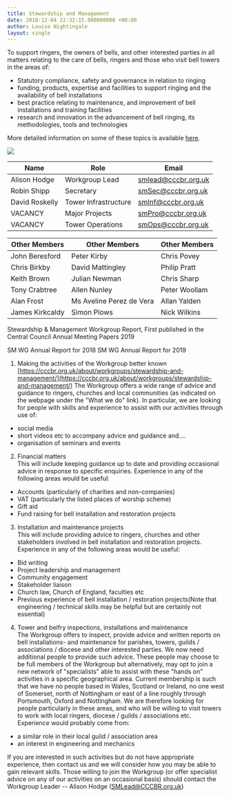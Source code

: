 ```yaml
---
title: Stewardship and Management
date: 2018-12-04 22:32:15.000000000 +00:00
author: Louise Nightingale
layout: single
---
```

To support ringers, the owners of bells, and other interested parties in all matters relating to the care of bells, ringers and those who visit bell towers in the areas of:

* Statutory compliance, safety and governance in relation to ringing
* funding, products, expertise and facilities to support ringing and the availability of bell installations
* best practice relating to maintenance, and improvement of bell installations and training facilities
* research and innovation in the advancement of bell ringing, its methodologies, tools and technologies

More detailed information on some of these topics is available [here](https://cccbr.org.uk/resources/stewardship-and-management/).

![](https://cccbr.org.uk/wp-content/uploads/2020/06/Workgroup-capabilities-June-2020.jpg)

| Name           | Role                 | Email                                             |
| -------------- | -------------------- | ------------------------------------------------- |
| Alison Hodge   | Workgroup Lead       | [smlead@cccbr.org.uk](mailto:smlead@cccbr.org.uk) |
| Robin Shipp    | Secretary            | [smSec@cccbr.org.uk](mailto:smsec@cccbr.org.uk)   |
| David Roskelly | Tower Infrastructure | [smInf@cccbr.org.uk](mailto:sminf@cccbr.org.uk)   |
| VACANCY        | Major Projects       | [smPro@cccbr.org.uk](mailto:smpro@cccbr.org.uk)   |
| VACANCY        | Tower Operations     | [smOps@cccbr.org.uk](mailto:smops@cccbr.org.uk)   |

| Other Members   | Other Members            | Other Members |
| --------------- | ------------------------ | ------------- |
| John Beresford  | Peter Kirby              | Chris Povey   |
| Chris Birkby    | David Mattingley         | Philip Pratt  |
| Keith Brown     | Julian Newman            | Chris Sharp   |
| Tony Crabtree   | Allen Nunley             | Peter Woollam |
| Alan Frost      | Ms Aveline Perez de Vera | Allan Yalden  |
| James Kirkcaldy | Simon Plows              | Nick Wilkins  |

Stewardship & Management Workgroup Report, First published in the Central Council Annual Meeting Papers 2019

SM WG Annual Report for 2018
SM WG Annual Report for 2019

1. Making the activities of the Workgroup better known  
[https://cccbr.org.uk/about/workgroups/stewardship-and-management/](https://cccbr.org.uk/about/workgroups/stewardship-and-management/) The Workgroup offers a wide range of advice and guidance to ringers, churches and local communities (as indicated on the webpage under the "What we do" link). In particular, we are looking for people with skills and experience to assist with our activities through use of:
  * social media
  * short videos etc to accompany advice and guidance and....
  * organisation of seminars and events
2. Financial matters  
This will include keeping guidance up to date and providing occasional advice in response to specific enquiries. Experience in any of the following areas would be useful:
  * Accounts (particularly of charities and non-companies)
  * VAT (particularly the listed places of worship scheme)
  * Gift aid
  * Fund raising for bell installation and restoration projects
3. Installation and maintenance projects  
This will include providing advice to ringers, churches and other stakeholders involved in bell installation and restoration projects. Experience in any of the following areas would be useful:
  * Bid writing
  * Project leadership and management
  * Community engagement
  * Stakeholder liaison
  * Church law, Church of England, faculties etc
  * Previous experience of bell installation / restoration projects(Note that engineering / technical skills may be helpful but are certainly not essential)
4. Tower and belfry inspections, installations and maintenance  
The Workgroup offers to inspect, provide advice and written reports on bell installations- and maintenance for parishes, towers, guilds / associations / diocese and other interested parties.  We now need additional people to provide such advice. These people may choose to be full members of the Workgroup but alternatively, may opt to join a new network of "specialists" able to assist with these "hands on" activities in a specific geographical area. Current membership is such that we have no people based in Wales, Scotland or Ireland, no one west of Somerset, north of Nottingham or east of a line roughly through Portsmouth, Oxford and Nottingham. We are therefore looking for people particularly in these areas, and who will be willing to visit towers to work with local ringers, diocese / guilds / associations etc. Experience would probably come from:
  * a similar role in their local guild / association area
  * an interest in engineering and mechanics

If you are interested in such activities but do not have appropriate experience, then contact us and we will consider how you may be able to gain relevant skills. Those willing to join the Workgroup (or offer specialist advice on any of our activities on an occasional basis) should contact the Workgroup Leader -- Alison Hodge ([SMLead@CCCBR.org.uk](mailto:SMLead@CCCBR.org.uk))
